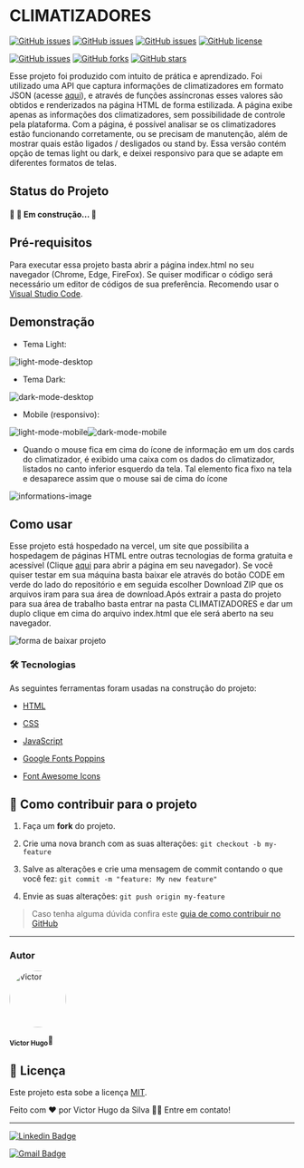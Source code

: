 # CLIMATIZADORES

<a href="https://developer.mozilla.org/pt-BR/docs/Web/HTML" target="blank"><img alt="GitHub issues" src="https://img.shields.io/static/v1?label=tech&message=HTML5&color=E34F26&style=for-the-badge&logo=HTML5"></a>
<a href="https://developer.mozilla.org/pt-BR/docs/Web/CSS" target="blank"><img alt="GitHub issues" src="https://img.shields.io/static/v1?label=tech&message=CSS3&color=1572B6&style=for-the-badge&logo=CSS3"></a>
<a href="https://developer.mozilla.org/pt-BR/docs/Web/JavaScript" target="blank"><img alt="GitHub issues" src="https://img.shields.io/static/v1?label=tech&message=JavaScript&color=F7DF1E&style=for-the-badge&logo=JavaScript"></a>
<a href="https://github.com/VictorSilva15/NikeSportsAir-PageWeb/blob/main/LICENSE"><img alt="GitHub license" src="https://img.shields.io/github/license/VictorSilva15/NikeSportsAir-PageWeb?style=for-the-badge"></a>

[![GitHub issues](https://img.shields.io/github/issues/VictorSilva15/CLIMATIZADORES?style=for-the-badge)](https://github.com/VictorSilva15/CLIMATIZADORES/issues)
[![GitHub forks](https://img.shields.io/github/forks/VictorSilva15/CLIMATIZADORES?style=for-the-badge)](https://github.com/VictorSilva15/CLIMATIZADORES/network)
[![GitHub stars](https://img.shields.io/github/stars/VictorSilva15/CLIMATIZADORES?style=for-the-badge)](https://github.com/VictorSilva15/CLIMATIZADORES/stargazers)

Esse projeto foi produzido com intuito de prática e aprendizado. Foi utilizado uma API que captura informações de climatizadores em formato JSON (acesse [aqui](https://climatizadores-json.vercel.app/)), e através de funções assíncronas esses valores são obtidos e renderizados na página HTML de forma estilizada. A página exibe apenas as informações dos climatizadores, sem possibilidade de controle pela plataforma. Com a página, é possível analisar se os climatizadores estão funcionando corretamente, ou se precisam de manutenção, além de mostrar quais estão ligados / desligados ou stand by. Essa versão contém opção de temas light ou dark, e deixei responsivo para que se adapte em diferentes formatos de telas.

<h2>Status do Projeto</h2>

<h4> 🚧 🚀 Em construção...  🚧 </h4>

<h2>Pré-requisitos</h2>

<p>Para executar essa projeto basta abrir a página index.html no seu navegador (Chrome, Edge, FireFox). Se quiser modificar o código será necessário um editor de códigos de sua preferência. Recomendo usar o <a href="https://code.visualstudio.com/download" alt="VS Code">Visual Studio Code</a>.</p>

<h2>Demonstração</h2>

- Tema Light:

<img src="./screenshots/light-mode-desktop.png"  alt="light-mode-desktop"/>

- Tema Dark:

<img src="./screenshots/dark-mode-desktop.png"  alt="dark-mode-desktop"/>

- Mobile (responsivo):

<img  src="./screenshots/light-mode-mobile.png"  alt="light-mode-mobile"/><img  src="./screenshots/dark-mode-mobile.png"  alt="dark-mode-mobile"/>

- Quando o mouse fica em cima do ícone de informação em um dos cards do climatizador, é exibido uma caixa com os dados do climatizador, listados no canto inferior esquerdo da tela. Tal elemento fica fixo na tela e desaparece assim que o mouse sai de cima do ícone

<img src="./screenshots/informations.png" alt="informations-image"/>

<h2>Como usar</h2>

Esse projeto está hospedado na vercel, um site que possibilita a hospedagem de páginas HTML entre outras tecnologias de forma gratuita e acessível (Clique [aqui](https://climatizadores-page-web.vercel.app/) para abrir a página em seu navegador). Se você quiser testar em sua máquina basta baixar ele através do botão CODE em verde do lado do repositório e em seguida escolher Download ZIP que os arquivos iram para sua área de download.Após extrair a pasta do projeto para sua área de trabalho basta entrar na pasta CLIMATIZADORES e dar um duplo clique em cima do arquivo index.html que ele será aberto na seu navegador.

<img  src="./screenshots/forma-de-baixar-projeto.png"  alt="forma de baixar projeto">

### 🛠 Tecnologias

As seguintes ferramentas foram usadas na construção do projeto:

- [HTML](https://developer.mozilla.org/pt-BR/docs/Web/HTML)

- [CSS](https://developer.mozilla.org/pt-BR/docs/Web/CSS)

- [JavaScript](https://developer.mozilla.org/pt-BR/docs/Web/JavaScript)

- [Google Fonts Poppins](https://fonts.google.com/specimen/Poppins?query=Popp)

- [Font Awesome Icons](https://fontawesome.com)

## 💪 Como contribuir para o projeto

1. Faça um **fork** do projeto.

2. Crie uma nova branch com as suas alterações: `git checkout -b my-feature`

3. Salve as alterações e crie uma mensagem de commit contando o que você fez: `git commit -m "feature: My new feature"`

4. Envie as suas alterações: `git push origin my-feature`

> Caso tenha alguma dúvida confira este [guia de como contribuir no GitHub](./CONTRIBUTING.md)

---

### Autor

<img  style="border-radius: 50%"  src="https://avatars.githubusercontent.com/u/70340221?v=4"  width="100px;"  alt="Victor"/>

<sub><b>Victor Hugo</b></sub>🚀

## 📝 Licença

Este projeto esta sobe a licença [MIT](./LICENSE).

Feito com ❤️ por Victor Hugo da Silva 👋🏽 Entre em contato!

---

[![Linkedin Badge](https://img.shields.io/badge/-Victor-blue?style=flat-square&logo=Linkedin&logoColor=white&link=https://www.linkedin.com/in/tgmarinho/)](https://www.linkedin.com/in/victor-silva-9485021b2/)

[![Gmail Badge](https://img.shields.io/badge/-victor470hugo@gmail.com-c14438?style=flat-square&logo=Gmail&logoColor=white&link=mailto:tgmarinho@gmail.com)](mailto:victor470hugo@gmail.com)
